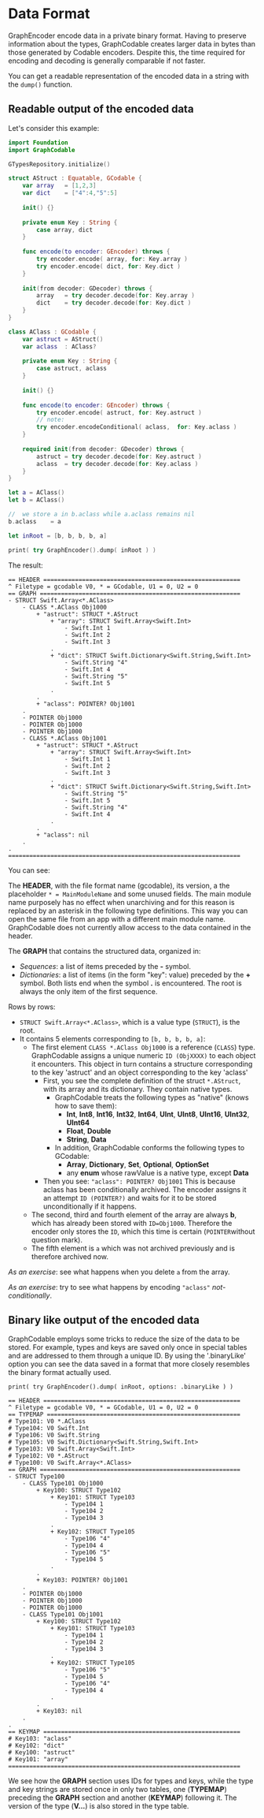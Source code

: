 #  Data Format

GraphEncoder encode data in a private binary format. Having to preserve information about the types, GraphCodable creates larger data in bytes than those generated by Codable encoders. Despite this, the time required for encoding and decoding is generally comparable if not faster.

You can get a readable representation of the encoded data in a string with the `dump()` function.

## Readable output of the encoded data
Let's consider this example:
```swift
import Foundation
import GraphCodable

GTypesRepository.initialize()

struct AStruct : Equatable, GCodable {
	var array	= [1,2,3]
	var dict	= ["4":4,"5":5]
	
	init() {}
	
	private enum Key : String {
		case array, dict
	}
	
	func encode(to encoder: GEncoder) throws {
		try encoder.encode( array, for: Key.array )
		try encoder.encode( dict, for: Key.dict )
	}
	
	init(from decoder: GDecoder) throws {
		array	= try decoder.decode(for: Key.array )
		dict	= try decoder.decode(for: Key.dict )
	}
}

class AClass : GCodable {
	var astruct	= AStruct()
	var aclass	: AClass?
	
	private enum Key : String {
		case astruct, aclass
	}
	
	init() {}
	
	func encode(to encoder: GEncoder) throws {
		try encoder.encode( astruct, for: Key.astruct )
		// note:
		try encoder.encodeConditional( aclass,  for: Key.aclass )
	}
	
	required init(from decoder: GDecoder) throws {
		astruct	= try decoder.decode(for: Key.astruct )
		aclass	= try decoder.decode(for: Key.aclass )
	}
}

let a = AClass()
let b = AClass()

//	we store a in b.aclass while a.aclass remains nil
b.aclass	= a

let	inRoot = [b, b, b, b, a]

print( try GraphEncoder().dump( inRoot ) )
```
The result:

```
== HEADER ========================================================
^ Filetype = gcodable V0, * = GCodable, U1 = 0, U2 = 0
== GRAPH =========================================================
- STRUCT Swift.Array<*.AClass>
	- CLASS *.AClass Obj1000
		+ "astruct": STRUCT *.AStruct
			+ "array": STRUCT Swift.Array<Swift.Int>
				- Swift.Int 1
				- Swift.Int 2
				- Swift.Int 3
			.
			+ "dict": STRUCT Swift.Dictionary<Swift.String,Swift.Int>
				- Swift.String "4"
				- Swift.Int 4
				- Swift.String "5"
				- Swift.Int 5
			.
		.
		+ "aclass": POINTER? Obj1001
	.
	- POINTER Obj1000
	- POINTER Obj1000
	- POINTER Obj1000
	- CLASS *.AClass Obj1001
		+ "astruct": STRUCT *.AStruct
			+ "array": STRUCT Swift.Array<Swift.Int>
				- Swift.Int 1
				- Swift.Int 2
				- Swift.Int 3
			.
			+ "dict": STRUCT Swift.Dictionary<Swift.String,Swift.Int>
				- Swift.String "5"
				- Swift.Int 5
				- Swift.String "4"
				- Swift.Int 4
			.
		.
		+ "aclass": nil
	.
.
==================================================================
```
 You can see:

The **HEADER**, with the file format name (gcodable), its version, a the placeholder ``* = MainModuleName`` and some unused fields.
The main module name purposely has no effect when unarchiving and for this reason is replaced by an asterisk in the following type definitions.
This way you can open the same file from an app with a different main module name.
GraphCodable does not currently allow access to the data contained in the header.

The **GRAPH** that contains the structured data, organized in:
- *Sequences*: a list of items preceded by the **-** symbol.
- *Dictionaries*: a list of items (in the form "key": value) preceded by the **+** symbol.
Both lists end when the symbol **.** is encountered.
The root is always the only item of the first sequence.

Rows by rows:
-	``STRUCT Swift.Array<*.AClass>``, which is a value type (``STRUCT``), is the root.
-	It contains 5 elements corresponding to ``[b, b, b, b, a]``:
	-	The first element ``CLASS *.AClass Obj1000`` is a reference (``CLASS``) type.
		GraphCodable assigns a unique numeric ``ID (ObjXXXX)`` to each object it encounters.
		This object in turn contains a structure corresponding to the key 'astruct' and an object corresponding to the key 'aclass'
		-	First, you see the complete definition of the struct ``*.AStruct``, with its array and its dictionary. They contain native types.
			-	GraphCodable treats the following types as "native" (knows how to save them):
				-	**Int**, **Int8**, **Int16**, **Int32**, **Int64**, **UInt**, **UInt8**, **UInt16**, **UInt32**, **UInt64**
				-	**Float**, **Double**
				-	**String**, **Data**
			-	In addition, GraphCodable conforms the following types to GCodable:
				-	**Array**, **Dictionary**, **Set**, **Optional**, **OptionSet**
				-	 any **enum** whose rawValue is a native type, except **Data**
		- 	Then you see: ``"aclass": POINTER? Obj1001`` This is because aclass has been conditionally archived.
			The encoder assigns it an attempt ``ID (POINTER?)`` and waits for it to be stored unconditionally if it happens.
	-	The second, third and fourth element of the array are always **b**, which has already been stored with ``ID=Obj1000``.
		Therefore the encoder only stores the ``ID``, which this time is certain (``POINTER``without question mark).
	-	The fifth element is ``a`` which was not archived previously and is therefore archived now.

*As an exercise*: see what happens when you delete ``a`` from the array.

*As an exercise*: try to see what happens by encoding ``"aclass"`` *not-conditionally*.

## Binary like output of the encoded data

GraphCodable employs some tricks to reduce the size of the data to be stored.
For example, types and keys are saved only once in special tables and are addressed to them through a unique ID.
By using the '.binaryLike' option you can see the data saved in a format that more closely resembles the binary format actually used.

`print( try GraphEncoder().dump( inRoot, options: .binaryLike ) )`

```
== HEADER ========================================================
^ Filetype = gcodable V0, * = GCodable, U1 = 0, U2 = 0
== TYPEMAP =======================================================
# Type101: V0 *.AClass
# Type104: V0 Swift.Int
# Type106: V0 Swift.String
# Type105: V0 Swift.Dictionary<Swift.String,Swift.Int>
# Type103: V0 Swift.Array<Swift.Int>
# Type102: V0 *.AStruct
# Type100: V0 Swift.Array<*.AClass>
== GRAPH =========================================================
- STRUCT Type100
	- CLASS Type101 Obj1000
		+ Key100: STRUCT Type102
			+ Key101: STRUCT Type103
				- Type104 1
				- Type104 2
				- Type104 3
			.
			+ Key102: STRUCT Type105
				- Type106 "4"
				- Type104 4
				- Type106 "5"
				- Type104 5
			.
		.
		+ Key103: POINTER? Obj1001
	.
	- POINTER Obj1000
	- POINTER Obj1000
	- POINTER Obj1000
	- CLASS Type101 Obj1001
		+ Key100: STRUCT Type102
			+ Key101: STRUCT Type103
				- Type104 1
				- Type104 2
				- Type104 3
			.
			+ Key102: STRUCT Type105
				- Type106 "5"
				- Type104 5
				- Type106 "4"
				- Type104 4
			.
		.
		+ Key103: nil
	.
.
== KEYMAP ========================================================
# Key103: "aclass"
# Key102: "dict"
# Key100: "astruct"
# Key101: "array"
==================================================================
```
We see how the **GRAPH** section uses IDs for types and keys, while the type and key strings are stored once in only two tables, one (**TYPEMAP**) preceding the **GRAPH** section and another (**KEYMAP**) following it. The version of the type (**V...**) is also stored in the type table.


